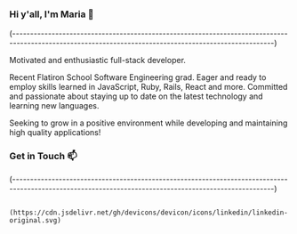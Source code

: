 ### Hi y'all, I'm Maria 👋 

(-------------------------------------------------------------------------------------------------------------------------------------------------------)

Motivated and enthusiastic full-stack developer. 

Recent Flatiron School Software Engineering grad.
Eager and ready to employ skills learned in JavaScript, Ruby, Rails, React and more.
Committed and passionate about staying up to date on the latest technology and learning new languages.

Seeking to grow in a positive environment while developing and maintaining high quality applications!


### Get in Touch 📫 

(-------------------------------------------------------------------------------------------------------------------------------------------------------)



            (https://cdn.jsdelivr.net/gh/devicons/devicon/icons/linkedin/linkedin-original.svg)
          
<!--
**mariareedstrom/mariareedstrom** is a ✨ _special_ ✨ repository because its `README.md` (this file) appears on your GitHub profile.

Here are some ideas to get you started:

- 🔭 I’m currently working on ...
- 🌱 I’m currently learning ...
- 👯 I’m looking to collaborate on ...
- 🤔 I’m looking for help with ...
- 💬 Ask me about ...
- 📫 How to reach me: ...
- 😄 Pronouns: ...
- ⚡ Fun fact: ...
-->
